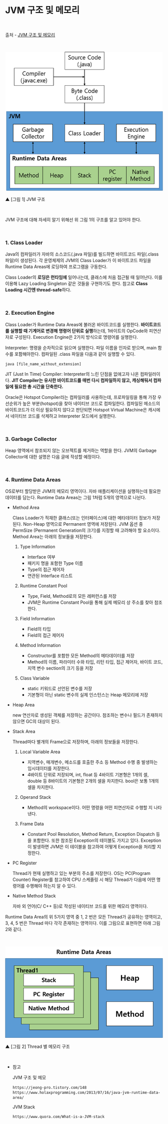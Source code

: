 # JVM 구조 및 메모리

<br/>

출처 - [JVM 구조 및 메모리](https://lazymankook.tistory.com/79)

<br/>

![images](../Images/20200107/20200107-1645-01.png)

▲ [그림 1] JVM 구조

<br/>

JVM 구조에 대해 자세히 알기 위해선 위 그림 1의 구조를 알고 있어야 한다.

<br/>

### 1. Class Loader

Java의 컴파일러가 자바의 소스코드(.java 파일)를 빌드하면 바이트코드 파일(.class 파일)이 생성된다. 각 운영체제의 JVM의 Class Loader가 이 바이트코드 파일을 Runtime Data Areas에 로딩하여 프로그램을 구동한다.

Class Loader의 **로딩은 런타임에** 일어나는데, 클래스에 처음 접근될 때 일어난다. 이를 이용해 Lazy Loading Singleton 같은 것들을 구현하기도 한다. 참고로 **Class Loading 시간엔 thread-safe**하다.

<br/>

### 2. Execution Engine

Class Loader가 Runtime Data Areas에 불러온 바이트코드를 실행한다. **바이트코드를 실행할 때 기계어로 변경해 명령어 단위로 실행**하는데, 1바이트의 OpCode와 피연산자로 구성된다.
Execution Engine은 2가지 방식으로 명령어를 실행한다.

Interpreter: 명령을 순차적으로 읽으며 실행한다. 파일 이름을 인자로 받으며, main 함수를 포함해야한다. 컴파일된 .class 파일을 다음과 같이 실행할 수 있다.

```
java [file_name_without_extension]
```

JIT (Just In Time) Compiler: Interpreter의 느린 단점을 없애고자 나온 컴파일러이다. **JIT Compiler는 유사한 바이트코드를 매번 다시 컴파일하지 않고, 캐싱해둬서 컴파일에 필요한 총 시간을 단축한다.**

Oracle은 Hotspot Compiler라는 컴파일러를 사용하는데, 프로파일링을 통해 가장 우선순위가 높은 부분(hotspot)을 찾아 네이티브 코드로 컴파일한다. 컴파일된 메소드의 바이트코드가 더 이상 필요하지 않다고 판단되면 Hotspot Virtual Machine은 캐시에서 네이티브 코드를 삭제하고 Interpreter 모드에서 실행한다.

<br/>

### 3. Garbage Collector

Heap 영역에서 참조되지 않는 오브젝트를 제거하는 역할을 한다. JVM의 Garbage Collector에 대한 설명은 다음 글에 작성할 예정이다.

<br/>

### 4. Runtime Data Areas

OS로부터 할당받은 JVM의 메모리 영역이다. 자바 애플리케이션을 실행하는데 필요한 데이터를 담는다. Runtime Data Areas는 그림 1처럼 5개의 영역으로 나뉜다.

- Method Area

  Class Loader가 적재한 클래스(또는 인터페이스)에 대한 메타데이터 정보가 저장된다. Non-Heap 영역으로 Permanent 영역에 저장된다. JVM 옵션 중 PermSize (Permanent Generation의 크기)를 지정할 때 고려해야 할 요소이다. Method Area는 아래의 정보들을 저장한다.

  1. Type Information

     - Interface 여부
     - 패키지 명을 포함한 Type 이름
     - Type의 접근 제어자
     - 연관된 Interface 리스트

  2. Runtime Constant Pool

     - Type, Field, Method로의 모든 레퍼런스를 저장
     - JVM은 Runtime Constant Pool을 통해 실제 메모리 상 주소를 찾아 참조한다.

  3. Field Information

     - Field의 타입
     - Field의 접근 제어자

  4. Method Information

     - Constructor를 포함한 모든 Method의 메타데이터를 저장
     - Method의 이름, 파라미터 수와 타입, 리턴 타입, 접근 제어자, 바이트 코드, 지역 변수 section의 크기 등을 저장

  5. Class Variable

     - static 키워드로 선언된 변수를 저장
     - 기본형이 아닌 static 변수의 실제 인스턴스는 Heap 메모리에 저장

- Heap Area

  new 연산자로 생성된 객체를 저장하는 공간이다. 참조하는 변수나 필드가 존재하지 않으면 GC의 대상이 된다.

- Stack Area

  Thread마다 별개의 Frame으로 저장하며, 아래의 정보들을 저장한다.

  1. Local Variable Area

     - 지역변수, 매개변수, 메소드를 호출한 주소 등 Method 수행 중 발생하는 임시데이터를 저장한다.
     - 4바이트 단위로 저장되며, int, float 등 4바이트 기본형은 1개의 셀, double 등 8바이트의 기본형은 2개의 셀을 차지한다. bool은 보통 1개의 셀을 차지한다.

  2. Operand Stack

     - Method의 workspace이다. 어떤 명령을 어떤 피연산자로 수행할 지 나타낸다.

  3. Frame Data

     - Constant Pool Resolution, Method Return, Exception Dispatch 등을 포함한다. 또한 참조된 Exception의 테이블도 가지고 있다. Exception이 발생하면 JVM은 이 테이블을 참고하여 어떻게 Exception을 처리할 지 정한다.

- PC Register

  Thread가 현재 실행하고 있는 부분의 주소를 저장한다. OS는 PC(Program Counter) Register를 참고하여 CPU 스케줄링 시 해당 Thread가 다음에 어떤 명령어를 수행해야 하는지 알 수 있다.

- Native Method Stack

  자바 외 언어(C/ C++ 등)로 작성된 네이티브 코드를 위한 메모리 영역이다.

Runtime Data Area의 위 5가지 영역 중 1, 2 번은 모든 Thread가 공유하는 영역이고, 3, 4, 5 번은 Thread 마다 각각 존재하는 영역이다. 이를 그림으로 표현하면 아래 그림 2와 같다.

<br/>

![images](../Images/20200107/20200107-1645-02.png)

▲ [그림 2] Thread 별 메모리 구조

<br/>

- 참고

  JVM 구조 및 메모

      https://jeong-pro.tistory.com/148
      https://www.holaxprogramming.com/2013/07/16/java-jvm-runtime-data-area/

  JVM Stack

      https://www.quora.com/What-is-a-JVM-stack
